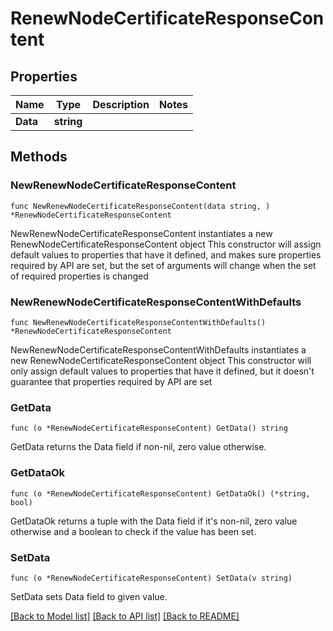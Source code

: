 # RenewNodeCertificateResponseContent

## Properties

Name | Type | Description | Notes
------------ | ------------- | ------------- | -------------
**Data** | **string** |  | 

## Methods

### NewRenewNodeCertificateResponseContent

`func NewRenewNodeCertificateResponseContent(data string, ) *RenewNodeCertificateResponseContent`

NewRenewNodeCertificateResponseContent instantiates a new RenewNodeCertificateResponseContent object
This constructor will assign default values to properties that have it defined,
and makes sure properties required by API are set, but the set of arguments
will change when the set of required properties is changed

### NewRenewNodeCertificateResponseContentWithDefaults

`func NewRenewNodeCertificateResponseContentWithDefaults() *RenewNodeCertificateResponseContent`

NewRenewNodeCertificateResponseContentWithDefaults instantiates a new RenewNodeCertificateResponseContent object
This constructor will only assign default values to properties that have it defined,
but it doesn't guarantee that properties required by API are set

### GetData

`func (o *RenewNodeCertificateResponseContent) GetData() string`

GetData returns the Data field if non-nil, zero value otherwise.

### GetDataOk

`func (o *RenewNodeCertificateResponseContent) GetDataOk() (*string, bool)`

GetDataOk returns a tuple with the Data field if it's non-nil, zero value otherwise
and a boolean to check if the value has been set.

### SetData

`func (o *RenewNodeCertificateResponseContent) SetData(v string)`

SetData sets Data field to given value.



[[Back to Model list]](../README.md#documentation-for-models) [[Back to API list]](../README.md#documentation-for-api-endpoints) [[Back to README]](../README.md)


